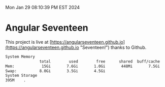 Mon Jan 29 08:10:39 PM EST 2024

# Angular Seventeen


This project is live at [https://angularseventeen.github.io](https://angularseventeen.github.io "Seventeen!") thanks to Github.

```bash
System Memory
               total        used        free      shared  buff/cache   available
Mem:            15Gi       7.6Gi       1.0Gi       448Mi       7.5Gi       7.7Gi
Swap:          8.0Gi       3.5Gi       4.5Gi
System Storage
395M	.
```
